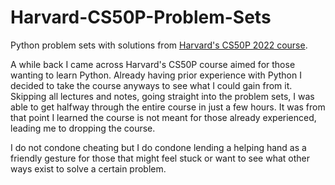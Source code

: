 # Harvard-CS50P-Problem-Sets
Python problem sets with solutions from [Harvard's CS50P 2022 course](https://cs50.harvard.edu/python/2022/).

A while back I came across Harvard's CS50P course aimed for those wanting to learn Python. Already having prior experience with Python I decided to take the course anyways to see what I could gain from it. Skipping all lectures and notes, going straight into the problem sets, I was able to get halfway through the entire course in just a few hours. It was from that point I learned the course is not meant for those already experienced, leading me to dropping the course.

I do not condone cheating but I do condone lending a helping hand as a friendly gesture for those that might feel stuck or want to see what other ways exist to solve a certain problem.
